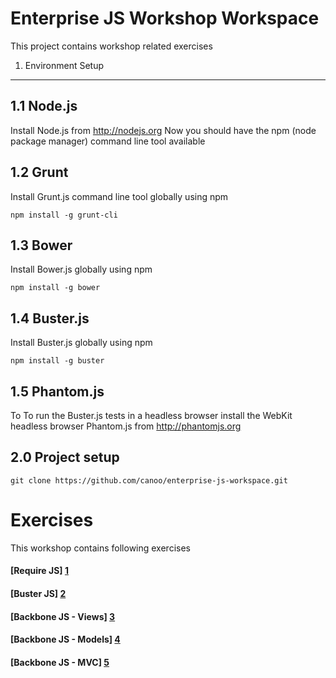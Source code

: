 # Enterprise JS Workshop Workspace

This project contains workshop related exercises

1. Environment Setup
--------------------

1.1 Node.js
-----------

Install Node.js from http://nodejs.org
Now you should have the npm (node package manager) command line tool available

1.2 Grunt
---------

Install Grunt.js command line tool globally using npm

```
npm install -g grunt-cli
```

1.3 Bower
---------

Install Bower.js globally using npm

```
npm install -g bower
```

1.4 Buster.js
-------------

Install Buster.js globally using npm

```
npm install -g buster
```

1.5 Phantom.js
--------------

To To run the Buster.js tests in a headless browser install the WebKit headless browser Phantom.js from http://phantomjs.org


2.0 Project setup
-----------------

```
git clone https://github.com/canoo/enterprise-js-workspace.git
```

# Exercises

This workshop contains following exercises

#### [Require JS] [1]
#### [Buster JS] [2]
#### [Backbone JS - Views] [3]
#### [Backbone JS - Models] [4]
#### [Backbone JS - MVC] [5]

  [1]: https://github.com/canoo/enterprise-js-workspace/tree/master/10-exercise-requirejs     "Require JS"
  [2]: https://github.com/canoo/enterprise-js-workspace/tree/master/30-exercise-testing       "Buster JS"
  [3]: https://github.com/canoo/enterprise-js-workspace/tree/master/50-exercise-bb-view       "Backbone Views"
  [4]: https://github.com/canoo/enterprise-js-workspace/tree/master/50-exercise-bb-model      "Backbone Model"
  [5]: https://github.com/canoo/enterprise-js-workspace/tree/master/50-exercise-bb-mvc        "Backbone MVC"
